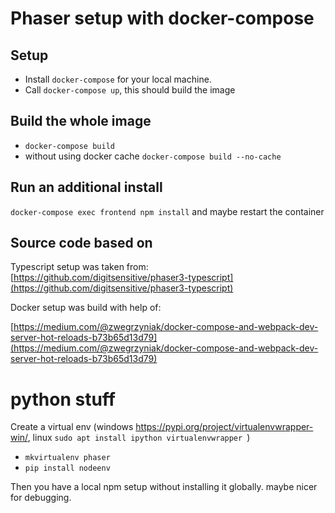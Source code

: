 # Phaser setup with docker-compose
## Setup
* Install `docker-compose` for your local machine.
* Call `docker-compose up`, this should build the image

## Build the whole image
- `docker-compose build`
- without using docker cache `docker-compose build --no-cache`

## Run an additional install 
`docker-compose exec frontend npm install` and maybe restart the container
## Source code based on
Typescript setup was taken from:
[https://github.com/digitsensitive/phaser3-typescript](https://github.com/digitsensitive/phaser3-typescript)

Docker setup was build with help of:

[https://medium.com/@zwegrzyniak/docker-compose-and-webpack-dev-server-hot-reloads-b73b65d13d79](https://medium.com/@zwegrzyniak/docker-compose-and-webpack-dev-server-hot-reloads-b73b65d13d79)

# python stuff
Create a virtual env (windows https://pypi.org/project/virtualenvwrapper-win/, linux `sudo apt install ipython virtualenvwrapper
`)
- `mkvirtualenv phaser`
- `pip install nodeenv`

Then you have a local npm setup without installing it globally. maybe nicer for debugging.
